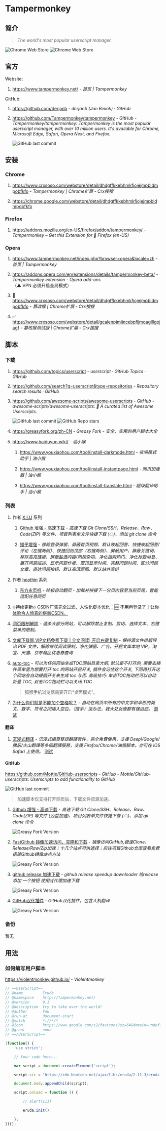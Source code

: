 # Tampermonkey

## 简介

> *The world's most popular userscript manager.*

![Chrome Web Store](https://img.shields.io/chrome-web-store/v/dhdgffkkebhmkfjojejmpbldmpobfkfo) ![Chrome Web Store](https://img.shields.io/chrome-web-store/rating/dhdgffkkebhmkfjojejmpbldmpobfkfo?style=social)

## 官方

Website:

1. https://www.tampermonkey.net/ - *首页 | Tampermonkey*

GitHub:

1. https://github.com/derjanb - *derjanb (Jan Biniok) · GitHub*

2. https://github.com/Tampermonkey/tampermonkey - *GitHub - Tampermonkey/tampermonkey: Tampermonkey is the most popular userscript manager, with over 10 million users. It's available for Chrome, Microsoft Edge, Safari, Opera Next, and Firefox.*

    ![GitHub last commit](https://badgen.net/github/last-commit/Tampermonkey/tampermonkey?icon=github&color=blue)

## 安装

### Chrome

1. https://www.crxsoso.com/webstore/detail/dhdgffkkebhmkfjojejmpbldmpobfkfo - *Tampermonkey | Chrome扩展 - Crx搜搜*

2. https://chrome.google.com/webstore/detail/dhdgffkkebhmkfjojejmpbldmpobfkfo

### Firefox

1. https://addons.mozilla.org/en-US/firefox/addon/tampermonkey/ - *Tampermonkey – Get this Extension for 🦊 Firefox (en-US)*

### Opera

1. https://www.tampermonkey.net/index.php?browser=opera&locale=zh - *首页 | Tampermonkey*

2. https://addons.opera.com/en/extensions/details/tampermonkey-beta/ - *Tampermonkey extension - Opera add-ons* （⚠️ VPN 必须开启全局模式）

3. 🚫 https://www.crxsoso.com/webstore/detail/dhdgffkkebhmkfjojejmpbldmpobfkfo - *篡改猴 | Chrome扩展 - Crx搜搜*

4. ✅ https://www.crxsoso.com/webstore/detail/gcalenpjmijncebpfijmoaglllgpjagf - *篡改猴测试版 | Chrome扩展 - Crx搜搜*

## 脚本

### 下载

1. https://github.com/topics/userscript - *userscript · GitHub Topics · GitHub*

2. https://github.com/search?q=userscript&type=repositories - *Repository search results · GitHub*

3. https://github.com/awesome-scripts/awesome-userscripts - *GitHub - awesome-scripts/awesome-userscripts: 📖 A curated list of Awesome Userscripts.*

    ![GitHub last commit](https://badgen.net/github/last-commit/awesome-scripts/awesome-userscripts?icon=github&color=blue)
    ![GitHub Repo stars](https://img.shields.io/github/stars/awesome-scripts/awesome-userscripts?style=social)

4. https://greasyfork.org/zh-CN - *Greasy Fork - 安全、实用的用户脚本大全*

5. https://www.baiduyun.wiki/ - *油小猴*

    1. https://www.youxiaohou.com/tool/install-darkmode.html - *夜间模式助手 | 油小猴*

    2. https://www.youxiaohou.com/tool/install-instantpage.html - *网页加速器 | 油小猴*

    3. https://www.youxiaohou.com/tool/install-translate.html - *超级翻译助手 | 油小猴*

### 列表

1. 作者 [X.I.U](https://greasyfork.org/zh-CN/users/457025-x-i-u) 系列

    1. [Github 增强 - 高速下载](https://greasyfork.org/zh-CN/scripts/412245-github-增强-高速下载) - *高速下载 Git Clone/SSH、Release、Raw、Code(ZIP) 等文件、项目列表单文件快捷下载 (☁)、添加 git clone 命令*

    2. [知乎增强](https://greasyfork.org/zh-CN/scripts/419081-知乎增强) - *移除登录弹窗、屏蔽首页视频、默认收起回答、快捷收起回答/评论（左键两侧）、快捷回到顶部（右键两侧）、屏蔽用户、屏蔽关键词、移除高亮链接、屏蔽盐选内容/热榜杂项、净化搜索热门、净化标题消息、展开问题描述、显示问题作者、置顶显示时间、完整问题时间、区分问题文章、直达问题按钮、默认高清原图、默认站外直链*

2. 作者 [hoothin](https://greasyfork.org/zh-CN/users/8227-hoothin) 系列

    1. [东方永页机](https://greasyfork.org/zh-CN/scripts/438684-pagetual) - *终极自动翻页 - 加载并拼接下一分页内容至当前页尾，智能适配任意网页*

3. [🔥持续更新🔥 CSDN广告完全过滤、人性化脚本优化：🆕 不用再登录了！让你体验令人惊喜的崭新CSDN。](https://greasyfork.org/zh-CN/scripts/378351-持续更新-csdn广告完全过滤-人性化脚本优化-不用再登录了-让你体验令人惊喜的崭新csdn)

4. [网页限制解除](https://greasyfork.org/zh-CN/scripts/14146-%E7%BD%91%E9%A1%B5%E9%99%90%E5%88%B6%E8%A7%A3%E9%99%A4) - *通杀大部分网站，可以解除禁止复制、剪切、选择文本、右键菜单的限制。*

5. [文库下载器,VIP文档免费下载 | 全文阅读| 开启右键复制](https://greasyfork.org/zh-CN/scripts/437043-%E6%96%87%E5%BA%93%E4%B8%8B%E8%BD%BD%E5%99%A8-vip%E6%96%87%E6%A1%A3%E5%85%8D%E8%B4%B9%E4%B8%8B%E8%BD%BD-%E5%85%A8%E6%96%87%E9%98%85%E8%AF%BB-%E5%BC%80%E5%90%AF%E5%8F%B3%E9%94%AE%E5%A4%8D%E5%88%B6) - *保持源文件排版导出 PDF 文件，解除继续阅读限制，净化弹窗、广告，开启文库本地 VIP，淘宝、天猫、京东商品优惠券查询*

6. [auto-toc](https://greasyfork.org/zh-CN/scripts/458022-auto-toc) - *可以为任何网站生成TOC网站目录大纲, 默认是不打开的, 需要去插件菜单里为想要打开 toc 的网站开启开关, 插件会记住这个开关, 下回再打开这个网站会自动根据开关来生成 toc 与否. 高级技巧: 单击TOC拖动栏可以自动折叠 TOC, 双击TOC拖动栏可以关闭 TOC .*

    > 狐猴手机浏览器需要开启“桌面模式”。

7. [为什么你们就是不能加个空格呢？](https://cdn.jsdelivr.net/gh/vinta/pangu.js@4.0.7/browser_extensions/firefox/paranoid-auto-spacing.user.js) - *自动在网页中所有的中文字和半形的英文、数字、符号之间插入空白。（摊手）没办法，我大处女座都有强迫症。* [测试](https://www.ruanyifeng.com/blog/2012/10/javascript_module.html)

#### 翻译

1. [沉浸式翻译](https://download.immersivetranslate.com/immersive-translate.user.js) - *沉浸式網頁雙語翻譯套件，完全免費使用，支援 Deepl/Google/騰訊/火山翻譯等多個翻譯服務，支援 Firefox/Chrome/油猴腳本，亦可在 iOS Safari 上使用。* [测试](https://addons.mozilla.org/en-US/firefox/addon/tampermonkey/)

#### GitHub

https://github.com/Mottie/GitHub-userscripts - *GitHub - Mottie/GitHub-userscripts: Userscripts to add functionality to GitHub*

![GitHub last commit](https://badgen.net/github/last-commit/Mottie/GitHub-userscripts?icon=github&color=blue)

> 加速脚本仅支持打开网页后，下载文件资源加速。

1. [Github 增强 - 高速下载](https://greasyfork.org/zh-CN/scripts/412245-github-%E5%A2%9E%E5%BC%BA-%E9%AB%98%E9%80%9F%E4%B8%8B%E8%BD%BD) - *高速下载 Git Clone/SSH、Release、Raw、Code(ZIP) 等文件 (公益加速)、项目列表单文件快捷下载 (☁)、添加 git clone 命令*

    ![Greasy Fork Version](https://img.shields.io/greasyfork/v/412245-github-%E5%A2%9E%E5%BC%BA-%E9%AB%98%E9%80%9F%E4%B8%8B%E8%BD%BD?logo=data%3Aimage%2Fpng%3Bbase64%2CiVBORw0KGgoAAAANSUhEUgAAABAAAAAQCAYAAAAf8%2F9hAAAABmJLR0QA%2FwD%2FAP%2BgvaeTAAAACXBIWXMAAAsTAAALEwEAmpwYAAAAB3RJTUUH3ggEBCQHM3fXsAAAAVdJREFUOMudkz2qwkAUhc%2FgoBaGJBgUtBCZyj0ILkpwAW7Bws4yO3AHLiCtEFD8KVREkoiFxZzX5A2KGfN4F04zMN%2Bce%2B5c4LMUgDmANYBnrnV%2BplBSi%2BFwyHq9TgA2LQpvCiEiABwMBtzv95RSfoNEHy8DYBzHrNVqVEr9BWKcqNFoxF6vx3a7zc1mYyC73a4MogBg7vs%2Bz%2BczO50OW60Wt9stK5UKp9Mpj8cjq9WqDTBHnjAdxzGQZrPJw%2BHA31oulzbAWgLoA0CWZVBKIY5jzGYzdLtdE9DlcrFNrY98zobqOA6TJKHW2jg4nU5sNBpFDp6mhVe5rsvVasUwDHm9Xqm15u12o%2B%2F7Hy0gD8KatOd5vN%2Fv1FozTVN6nkchxFuI6hsAAIMg4OPxMJCXdtTbR7JJCMEgCJhlGUlyPB4XfumozInrupxMJpRSRtZlKoNYl%2Bm%2F6%2FwDuWAjtPfsQuwAAAAASUVORK5CYII%3D&labelColor=7b0000&color=960000)


2. [FastGithub 镜像加速访问、克隆和下载](https://greasyfork.org/zh-CN/scripts/397419-fastgithub-%E9%95%9C%E5%83%8F%E5%8A%A0%E9%80%9F%E8%AE%BF%E9%97%AE-%E5%85%8B%E9%9A%86%E5%92%8C%E4%B8%8B%E8%BD%BD) - *镜像访问GitHub,极速Clone、Release/Raw/Zip加速；十几个站点可供选择；前往项目Github仓库查看免费搭建Github镜像站点方法*

    ![Greasy Fork Version](https://img.shields.io/greasyfork/v/397419-fastgithub-%E9%95%9C%E5%83%8F%E5%8A%A0%E9%80%9F%E8%AE%BF%E9%97%AE-%E5%85%8B%E9%9A%86%E5%92%8C%E4%B8%8B%E8%BD%BD?logo=data%3Aimage%2Fpng%3Bbase64%2CiVBORw0KGgoAAAANSUhEUgAAABAAAAAQCAYAAAAf8%2F9hAAAABmJLR0QA%2FwD%2FAP%2BgvaeTAAAACXBIWXMAAAsTAAALEwEAmpwYAAAAB3RJTUUH3ggEBCQHM3fXsAAAAVdJREFUOMudkz2qwkAUhc%2FgoBaGJBgUtBCZyj0ILkpwAW7Bws4yO3AHLiCtEFD8KVREkoiFxZzX5A2KGfN4F04zMN%2Bce%2B5c4LMUgDmANYBnrnV%2BplBSi%2BFwyHq9TgA2LQpvCiEiABwMBtzv95RSfoNEHy8DYBzHrNVqVEr9BWKcqNFoxF6vx3a7zc1mYyC73a4MogBg7vs%2Bz%2BczO50OW60Wt9stK5UKp9Mpj8cjq9WqDTBHnjAdxzGQZrPJw%2BHA31oulzbAWgLoA0CWZVBKIY5jzGYzdLtdE9DlcrFNrY98zobqOA6TJKHW2jg4nU5sNBpFDp6mhVe5rsvVasUwDHm9Xqm15u12o%2B%2F7Hy0gD8KatOd5vN%2Fv1FozTVN6nkchxFuI6hsAAIMg4OPxMJCXdtTbR7JJCMEgCJhlGUlyPB4XfumozInrupxMJpRSRtZlKoNYl%2Bm%2F6%2FwDuWAjtPfsQuwAAAAASUVORK5CYII%3D&labelColor=7b0000&color=960000)

3. [github release 加速下载](https://greasyfork.org/zh-CN/scripts/405033-github-release-%E5%8A%A0%E9%80%9F%E4%B8%8B%E8%BD%BD) - *github release speedup downloader 给release添加 一个按钮 使用cf代理加速下载*

    ![Greasy Fork Version](https://img.shields.io/greasyfork/v/405033-github-release-%E5%8A%A0%E9%80%9F%E4%B8%8B%E8%BD%BD?logo=data%3Aimage%2Fpng%3Bbase64%2CiVBORw0KGgoAAAANSUhEUgAAABAAAAAQCAYAAAAf8%2F9hAAAABmJLR0QA%2FwD%2FAP%2BgvaeTAAAACXBIWXMAAAsTAAALEwEAmpwYAAAAB3RJTUUH3ggEBCQHM3fXsAAAAVdJREFUOMudkz2qwkAUhc%2FgoBaGJBgUtBCZyj0ILkpwAW7Bws4yO3AHLiCtEFD8KVREkoiFxZzX5A2KGfN4F04zMN%2Bce%2B5c4LMUgDmANYBnrnV%2BplBSi%2BFwyHq9TgA2LQpvCiEiABwMBtzv95RSfoNEHy8DYBzHrNVqVEr9BWKcqNFoxF6vx3a7zc1mYyC73a4MogBg7vs%2Bz%2BczO50OW60Wt9stK5UKp9Mpj8cjq9WqDTBHnjAdxzGQZrPJw%2BHA31oulzbAWgLoA0CWZVBKIY5jzGYzdLtdE9DlcrFNrY98zobqOA6TJKHW2jg4nU5sNBpFDp6mhVe5rsvVasUwDHm9Xqm15u12o%2B%2F7Hy0gD8KatOd5vN%2Fv1FozTVN6nkchxFuI6hsAAIMg4OPxMJCXdtTbR7JJCMEgCJhlGUlyPB4XfumozInrupxMJpRSRtZlKoNYl%2Bm%2F6%2FwDuWAjtPfsQuwAAAAASUVORK5CYII%3D&labelColor=7b0000&color=960000)

4. [GitHub汉化插件](https://greasyfork.org/zh-CN/scripts/407485-github-internationalization) - *GitHub汉化插件，包含人机翻译*

    ![Greasy Fork Version](https://img.shields.io/greasyfork/v/407485-github-internationalization?logo=data%3Aimage%2Fpng%3Bbase64%2CiVBORw0KGgoAAAANSUhEUgAAABAAAAAQCAYAAAAf8%2F9hAAAABmJLR0QA%2FwD%2FAP%2BgvaeTAAAACXBIWXMAAAsTAAALEwEAmpwYAAAAB3RJTUUH3ggEBCQHM3fXsAAAAVdJREFUOMudkz2qwkAUhc%2FgoBaGJBgUtBCZyj0ILkpwAW7Bws4yO3AHLiCtEFD8KVREkoiFxZzX5A2KGfN4F04zMN%2Bce%2B5c4LMUgDmANYBnrnV%2BplBSi%2BFwyHq9TgA2LQpvCiEiABwMBtzv95RSfoNEHy8DYBzHrNVqVEr9BWKcqNFoxF6vx3a7zc1mYyC73a4MogBg7vs%2Bz%2BczO50OW60Wt9stK5UKp9Mpj8cjq9WqDTBHnjAdxzGQZrPJw%2BHA31oulzbAWgLoA0CWZVBKIY5jzGYzdLtdE9DlcrFNrY98zobqOA6TJKHW2jg4nU5sNBpFDp6mhVe5rsvVasUwDHm9Xqm15u12o%2B%2F7Hy0gD8KatOd5vN%2Fv1FozTVN6nkchxFuI6hsAAIMg4OPxMJCXdtTbR7JJCMEgCJhlGUlyPB4XfumozInrupxMJpRSRtZlKoNYl%2Bm%2F6%2FwDuWAjtPfsQuwAAAAASUVORK5CYII%3D&labelColor=7b0000&color=960000)

### 备份

暂无

## 用法

### 如何编写用户脚本

https://violentmonkey.github.io/ - *Violentmonkey*

``` js
// ==UserScript==
// @name         Eruda
// @namespace    http://tampermonkey.net/
// @version      0.1
// @description  try to take over the world!
// @author       You
// @run-at       document-start
// @match        *://*/*
// @icon         https://www.google.com/s2/favicons?sz=64&domain=undefined.localhost
// @grant        none
// ==/UserScript==

(function() {
    'use strict';

    // Your code here...

    var script = document.createElement('script');

    script.src = "https://cdn.bootcdn.net/ajax/libs/eruda/2.11.3/eruda.min.js";

    document.body.appendChild(script);

    script.onload = function () {

        // alert(111)

        eruda.init()

    };
})();
```
